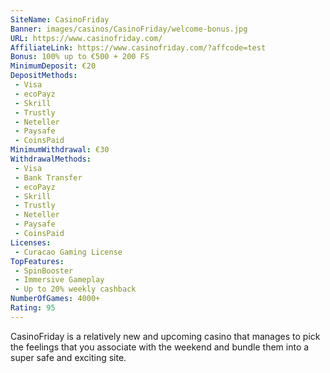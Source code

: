 ```yaml
---
SiteName: CasinoFriday
Banner: images/casinos/CasinoFriday/welcome-bonus.jpg
URL: https://www.casinofriday.com/
AffiliateLink: https://www.casinofriday.com/?affcode=test
Bonus: 100% up to €500 + 200 FS
MinimumDeposit: €20
DepositMethods:
 - Visa
 - ecoPayz
 - Skrill
 - Trustly
 - Neteller
 - Paysafe
 - CoinsPaid
MinimumWithdrawal: €30
WithdrawalMethods:
 - Visa
 - Bank Transfer
 - ecoPayz
 - Skrill
 - Trustly
 - Neteller
 - Paysafe
 - CoinsPaid
Licenses:
 - Curacao Gaming License
TopFeatures:
 - SpinBooster
 - Immersive Gameplay
 - Up to 20% weekly cashback
NumberOfGames: 4000+
Rating: 95
---
```


CasinoFriday is a relatively new and upcoming casino that manages to pick the feelings that you associate with the weekend and bundle them into a super safe and exciting site. 